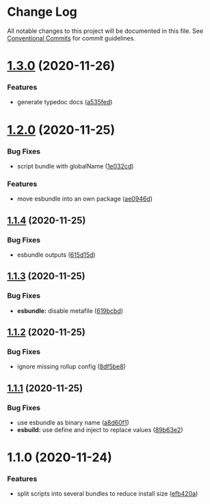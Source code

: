 # Change Log

All notable changes to this project will be documented in this file.
See [Conventional Commits](https://conventionalcommits.org) for commit guidelines.

# [1.3.0](https://github.com/carvjs/tools/compare/@carv/bundle@1.2.0...@carv/bundle@1.3.0) (2020-11-26)

### Features

- generate typedoc docs ([a535fed](https://github.com/carvjs/tools/commit/a535fedb97ecc871d8ec92c5c96533355748f405))

# [1.2.0](https://github.com/carvjs/tools/compare/@carv/bundle@1.1.4...@carv/bundle@1.2.0) (2020-11-25)

### Bug Fixes

- script bundle with globalName ([1e032cd](https://github.com/carvjs/tools/commit/1e032cd20384a5d17d6440821d974eae530bbb77))

### Features

- move esbundle into an own package ([ae0946d](https://github.com/carvjs/tools/commit/ae0946ddc7bee84a6d9c6a96d231a89288356e44))

## [1.1.4](https://github.com/carvjs/tools/compare/@carv/bundle@1.1.3...@carv/bundle@1.1.4) (2020-11-25)

### Bug Fixes

- esbundle outputs ([615d15d](https://github.com/carvjs/tools/commit/615d15d22bd64d9603e0d5c9851c361cf8e29a33))

## [1.1.3](https://github.com/carvjs/tools/compare/@carv/bundle@1.1.2...@carv/bundle@1.1.3) (2020-11-25)

### Bug Fixes

- **esbundle:** disable metafile ([619bcbd](https://github.com/carvjs/tools/commit/619bcbdce5a697e6dc70fec7dc321fa67575b765))

## [1.1.2](https://github.com/carvjs/tools/compare/@carv/bundle@1.1.1...@carv/bundle@1.1.2) (2020-11-25)

### Bug Fixes

- ignore missing rollup config ([8df5be8](https://github.com/carvjs/tools/commit/8df5be88572471411f1170cf68fa7579d8558c12))

## [1.1.1](https://github.com/carvjs/tools/compare/@carv/bundle@1.1.0...@carv/bundle@1.1.1) (2020-11-25)

### Bug Fixes

- use esbundle as binary name ([a8d60f1](https://github.com/carvjs/tools/commit/a8d60f190d209f97c1008a20b0dc398dc8ff7098))
- **esbuild:** use define and inject to replace values ([89b63e2](https://github.com/carvjs/tools/commit/89b63e2abd7e7aaf9470a63de73296b705aec881))

# 1.1.0 (2020-11-24)

### Features

- split scripts into several bundles to reduce install size ([efb420a](https://github.com/carvjs/tools/commit/efb420ac3dd5b1e4da705ebbae21527e65075fc6))
